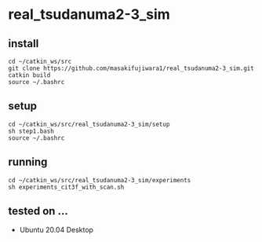 # real_tsudanuma2-3_sim
## install
~~~
cd ~/catkin_ws/src
git clone https://github.com/masakifujiwara1/real_tsudanuma2-3_sim.git
catkin build
source ~/.bashrc
~~~

## setup
~~~
cd ~/catkin_ws/src/real_tsudanuma2-3_sim/setup
sh step1.bash
source ~/.bashrc
~~~

## running
~~~
cd ~/catkin_ws/src/real_tsudanuma2-3_sim/experiments
sh experiments_cit3f_with_scan.sh
~~~

## tested on ...
- Ubuntu 20.04 Desktop